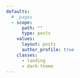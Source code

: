 ```yaml
---
defaults:
  # _pages
  - scope:
      path: ""
      type: posts
    values:
      layout: posts
      author_profile: true
    classes:
      - landing
      - dark-theme
---
```


